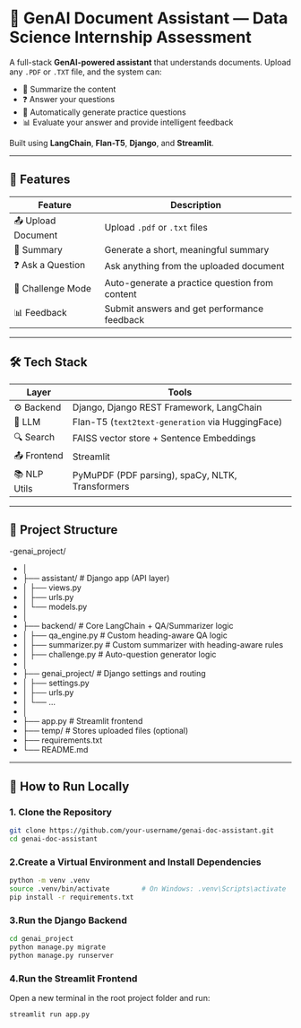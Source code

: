 # 📄 GenAI Document Assistant — Data Science Internship Assessment

A full-stack **GenAI-powered assistant** that understands documents. Upload any `.PDF` or `.TXT` file, and the system can:

- 📝 Summarize the content  
- ❓ Answer your questions  
- 🚀 Automatically generate practice questions  
- 📊 Evaluate your answer and provide intelligent feedback

Built using **LangChain**, **Flan-T5**, **Django**, and **Streamlit**.

---

## 🧠 Features

| Feature              | Description                                         |
|----------------------|-----------------------------------------------------|
| 📤 Upload Document   | Upload `.pdf` or `.txt` files                       |
| 📝 Summary           | Generate a short, meaningful summary                |
| ❓ Ask a Question     | Ask anything from the uploaded document             |
| 🚀 Challenge Mode     | Auto-generate a practice question from content      |
| 📊 Feedback          | Submit answers and get performance feedback         |
---

## 🛠 Tech Stack

| Layer       | Tools                                           |
|-------------|-------------------------------------------------|
| ⚙️ Backend   | Django, Django REST Framework, LangChain        |
| 🧠 LLM       | Flan-T5 (`text2text-generation` via HuggingFace)|
| 🔍 Search    | FAISS vector store + Sentence Embeddings        |
| 📤 Frontend  | Streamlit                                       |
| 📚 NLP Utils | PyMuPDF (PDF parsing), spaCy, NLTK, Transformers|

---

## 📁 Project Structure

-genai_project/
- │
- ├── assistant/ # Django app (API layer)
- │ ├── views.py
- │ ├── urls.py
- │ └── models.py
- │
- ├── backend/ # Core LangChain + QA/Summarizer logic
- │ ├── qa_engine.py # Custom heading-aware QA logic
- │ ├── summarizer.py # Custom summarizer with heading-aware rules
- │ ├── challenge.py # Auto-question generator logic
- │
- ├── genai_project/ # Django settings and routing
- │ ├── settings.py
- │ ├── urls.py
- │ └── ...
- │
- ├── app.py # Streamlit frontend
- ├── temp/ # Stores uploaded files (optional)
- ├── requirements.txt
- └── README.md

---

## 🚀 How to Run Locally

### 1. Clone the Repository

```bash
git clone https://github.com/your-username/genai-doc-assistant.git
cd genai-doc-assistant
```
### 2.Create a Virtual Environment and Install Dependencies
```bash
python -m venv .venv
source .venv/bin/activate        # On Windows: .venv\Scripts\activate
pip install -r requirements.txt
```
### 3.Run the Django Backend
```bash
cd genai_project
python manage.py migrate
python manage.py runserver
```
### 4.Run the Streamlit Frontend
Open a new terminal in the root project folder and run:
```bash
streamlit run app.py
```
